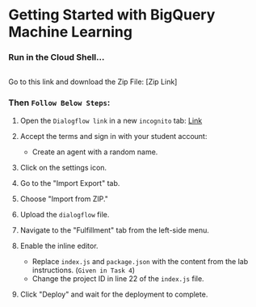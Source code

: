 # Getting Started with BigQuery Machine Learning
### Run in the Cloud Shell...

```bash

```

Go to this link and download the Zip File: [Zip Link]
### Then `Follow Below Steps`:
1. Open the `Dialogflow link` in a new `incognito` tab: [Link](http://dialogflow.cloud.google.com/)

2. Accept the terms and sign in with your student account:
   - Create an agent with a random name.

3. Click on the settings icon.

4. Go to the "Import Export" tab.

5. Choose "Import from ZIP."

6. Upload the `dialogflow` file.

7. Navigate to the "Fulfillment" tab from the left-side menu.

8. Enable the inline editor.
   - Replace `index.js` and `package.json` with the content from the lab instructions. (`Given in Task 4`)
   - Change the project ID in line 22 of the `index.js` file.

9. Click "Deploy" and wait for the deployment to complete.
